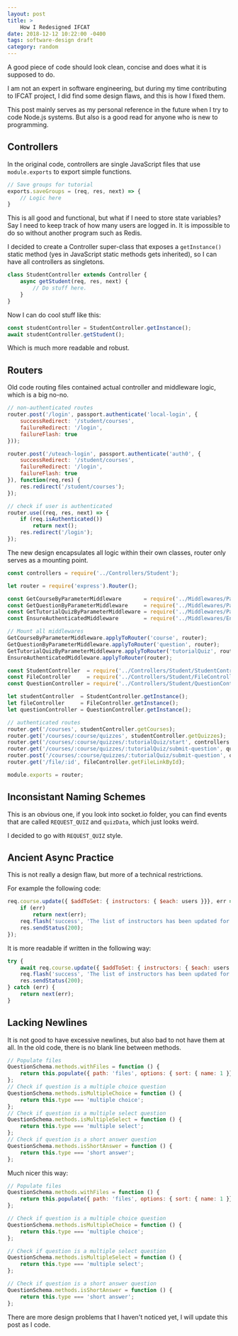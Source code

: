 ```yaml
---
layout: post
title: >
    How I Redesigned IFCAT
date: 2018-12-12 10:22:00 -0400
tags: software-design draft
category: random
---
```


A good piece of code should look clean, concise and does what it is supposed to do.

I am not an expert in software engineering, but during my time contributing to IFCAT project, I did find some design flaws, and this is how I fixed them.

This post mainly serves as my personal reference in the future when I try to code Node.js systems. But also is a good read for anyone who is new to programming.

<!--more-->

## Controllers

In the original code, controllers are single JavaScript files that use `module.exports` to export simple functions.

```javascript
// Save groups for tutorial
exports.saveGroups = (req, res, next) => {
    // Logic here
}
```

This is all good and functional, but what if I need to store state variables? Say I need to keep track of how many users are logged in. It is impossible to do so without another program such as Redis.

I decided to create a Controller super-class that exposes a `getInstance()` static method (yes in JavaScript static methods gets inherited), so I can have all controllers as singletons.

```javascript
class StudentController extends Controller {
    async getStudent(req, res, next) {
        // Do stuff here.
    }
}
```

Now I can do cool stuff like this:

```javascript
const studentController = StudentController.getInstance();
await studentController.getStudent();
```

Which is much more readable and robust.

## Routers

Old code routing files contained actual controller and middleware logic, which is a big no-no.

```javascript
// non-authenticated routes
router.post('/login', passport.authenticate('local-login', {
    successRedirect: '/student/courses',
    failureRedirect: '/login',
    failureFlash: true
}));

router.post('/uteach-login', passport.authenticate('auth0', {
    successRedirect: '/student/courses',
    failureRedirect: '/login',
    failureFlash: true
}), function(req,res) {
    res.redirect('/student/courses');
});

// check if user is authenticated
router.use((req, res, next) => {
    if (req.isAuthenticated())
        return next();
    res.redirect('/login');
});
```

The new design encapsulates all logic within their own classes, router only serves as a mounting point.

```javascript
const controllers = require('../Controllers/Student');

let router = require('express').Router();

const GetCourseByParameterMiddleware       = require('../Middlewares/ParameterMiddlewares/GetCourseByParameterMiddleware');
const GetQuestionByParameterMiddleware     = require('../Middlewares/ParameterMiddlewares/GetQuestionByParameterMiddleware');
const GetTutorialQuizByParameterMiddleware = require('../Middlewares/ParameterMiddlewares/GetTutorialQuizByParameterMiddleware');
const EnsureAuthenticatedMiddleware        = require('../Middlewares/EnsureAuthenticatedMiddleware');

// Mount all middlewares
GetCourseByParameterMiddleware.applyToRouter('course', router);
GetQuestionByParameterMiddleware.applyToRouter('question', router);
GetTutorialQuizByParameterMiddleware.applyToRouter('tutorialQuiz', router);
EnsureAuthenticatedMiddleware.applyToRouter(router);

const StudentController  = require('../Controllers/Student/StudentController');
const FileController     = require('../Controllers/Student/FileController');
const QuestionController = require('../Controllers/Student/QuestionController');

let studentController  = StudentController.getInstance();
let fileController     = FileController.getInstance();
let questionController = QuestionController.getInstance();

// authenticated routes
router.get('/courses', studentController.getCourses);
router.get('/courses/:course/quizzes', studentController.getQuizzes);
router.get('/courses/:course/quizzes/:tutorialQuiz/start', controllers.TutorialQuiz.startQuiz);
router.get('/courses/:course/quizzes/:tutorialQuiz/submit-question', questionController.getQuestionForm);
router.post('/courses/:course/quizzes/:tutorialQuiz/submit-question', questionController.addQuestion);
router.get('/file/:id', fileController.getFileLinkById);

module.exports = router;
```

## Inconsistant Naming Schemes

This is an obvious one, if you look into socket.io folder, you can find events that are called `REQUEST_QUIZ` and `quizData`, which just looks weird.

I decided to go with `REQUEST_QUIZ` style.

## Ancient Async Practice

This is not really a design flaw, but more of a technical restrictions.

For example the following code:

```javascript
req.course.update({ $addToSet: { instructors: { $each: users }}}, err => {
    if (err)
        return next(err);
    req.flash('success', 'The list of instructors has been updated for the course.');
    res.sendStatus(200);
});
```

It is more readable if written in the following way:

```javascript
try {
    await req.course.update({ $addToSet: { instructors: { $each: users }}});
    req.flash('success', 'The list of instructors has been updated for the course.');
    res.sendStatus(200);
} catch (err) {
    return next(err);
}       
```

## Lacking Newlines

It is not good to have excessive newlines, but also bad to not have them at all. In the old code, there is no blank line between methods.

```javascript
// Populate files
QuestionSchema.methods.withFiles = function () {
    return this.populate({ path: 'files', options: { sort: { name: 1 }}});
};
// Check if question is a multiple choice question
QuestionSchema.methods.isMultipleChoice = function () {
    return this.type === 'multiple choice';
};
// Check if question is a multiple select question
QuestionSchema.methods.isMultipleSelect = function () {
    return this.type === 'multiple select';
};
// Check if question is a short answer question
QuestionSchema.methods.isShortAnswer = function () {
    return this.type === 'short answer';
};
```

Much nicer this way:

```javascript
// Populate files
QuestionSchema.methods.withFiles = function () {
    return this.populate({ path: 'files', options: { sort: { name: 1 }}});
};

// Check if question is a multiple choice question
QuestionSchema.methods.isMultipleChoice = function () {
    return this.type === 'multiple choice';
};

// Check if question is a multiple select question
QuestionSchema.methods.isMultipleSelect = function () {
    return this.type === 'multiple select';
};

// Check if question is a short answer question
QuestionSchema.methods.isShortAnswer = function () {
    return this.type === 'short answer';
};
```

There are more design problems that I haven't noticed yet, I will update this post as I code.